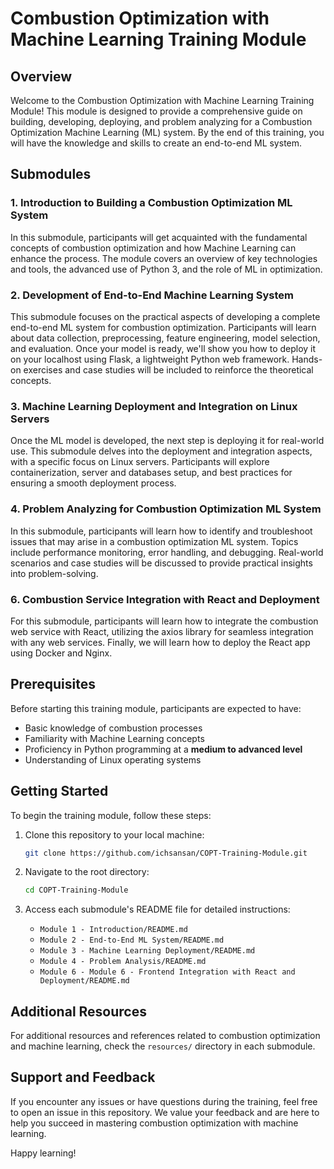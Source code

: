 # Combustion Optimization with Machine Learning Training Module

## Overview

Welcome to the Combustion Optimization with Machine Learning Training Module! This module is designed to provide a comprehensive guide on building, developing, deploying, and problem analyzing for a Combustion Optimization Machine Learning (ML) system. By the end of this training, you will have the knowledge and skills to create an end-to-end ML system.

## Submodules

### 1. Introduction to Building a Combustion Optimization ML System

In this submodule, participants will get acquainted with the fundamental concepts of combustion optimization and how Machine Learning can enhance the process. The module covers an overview of key technologies and tools, the advanced use of Python 3, and the role of ML in optimization.

### 2. Development of End-to-End Machine Learning System

This submodule focuses on the practical aspects of developing a complete end-to-end ML system for combustion optimization. Participants will learn about data collection, preprocessing, feature engineering, model selection, and evaluation. Once your model is ready, we'll show you how to deploy it on your localhost using Flask, a lightweight Python web framework. Hands-on exercises and case studies will be included to reinforce the theoretical concepts. 

### 3. Machine Learning Deployment and Integration on Linux Servers

Once the ML model is developed, the next step is deploying it for real-world use. This submodule delves into the deployment and integration aspects, with a specific focus on Linux servers. Participants will explore containerization, server and databases setup, and best practices for ensuring a smooth deployment process.

### 4. Problem Analyzing for Combustion Optimization ML System

In this submodule, participants will learn how to identify and troubleshoot issues that may arise in a combustion optimization ML system. Topics include performance monitoring, error handling, and debugging. Real-world scenarios and case studies will be discussed to provide practical insights into problem-solving.

### 6. Combustion Service Integration with React and Deployment

For this submodule, participants will learn how to integrate the combustion web service with React, utilizing the axios library for seamless integration with any web services. Finally, we will learn how to deploy the React app using Docker and Nginx.

## Prerequisites

Before starting this training module, participants are expected to have:

- Basic knowledge of combustion processes
- Familiarity with Machine Learning concepts
- Proficiency in Python programming at a **medium to advanced level**
- Understanding of Linux operating systems

## Getting Started

To begin the training module, follow these steps:

1. Clone this repository to your local machine:

   ```bash
   git clone https://github.com/ichsansan/COPT-Training-Module.git
   ```

2. Navigate to the root directory:

   ```bash
   cd COPT-Training-Module
   ```

3. Access each submodule's README file for detailed instructions:

   - `Module 1 - Introduction/README.md`
   - `Module 2 - End-to-End ML System/README.md`
   - `Module 3 - Machine Learning Deployment/README.md`
   - `Module 4 - Problem Analysis/README.md`
   - `Module 6 - Module 6 - Frontend Integration with React and Deployment/README.md`

## Additional Resources

For additional resources and references related to combustion optimization and machine learning, check the `resources/` directory in each submodule.

## Support and Feedback

If you encounter any issues or have questions during the training, feel free to open an issue in this repository. We value your feedback and are here to help you succeed in mastering combustion optimization with machine learning.

Happy learning!
